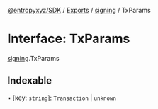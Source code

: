 [@entropyxyz/SDK](../README.md) / [Exports](../modules.md) / [signing](../modules/signing.md) / TxParams

# Interface: TxParams

[signing](../modules/signing.md).TxParams

## Indexable

▪ [key: `string`]: `Transaction` \| `unknown`
